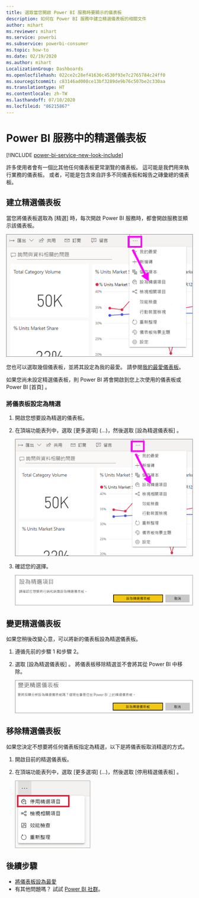 ```yaml
---
title: 選取當您開啟 Power BI 服務時要顯示的儀表板
description: 如何在 Power BI 服務中建立精選儀表板的相關文件
author: mihart
ms.reviewer: mihart
ms.service: powerbi
ms.subservice: powerbi-consumer
ms.topic: how-to
ms.date: 02/19/2020
ms.author: mihart
LocalizationGroup: Dashboards
ms.openlocfilehash: 022ce2c28ef41636c4530f93e7c2765784c24ff0
ms.sourcegitcommit: c83146ad008ce13bf3289de9b76c507be2c330aa
ms.translationtype: HT
ms.contentlocale: zh-TW
ms.lasthandoff: 07/10/2020
ms.locfileid: "86215867"
---
```

# <a name="featured-dashboards-in-the-power-bi-service"></a>Power BI 服務中的精選儀表板

[!INCLUDE [power-bi-service-new-look-include](../includes/power-bi-service-new-look-include.md)]

許多使用者會有一個比其他任何儀表板更常瀏覽的儀表板。 這可能是我們用來執行業務的儀表板。 或者，可能是包含來自許多不同儀表板和報告之磚彙總的儀表板。

## <a name="create-a-featured-dashboard"></a>建立精選儀表板
當您將儀表板選取為 [精選]  時，每次開啟 Power BI 服務時，都會開啟服務並顯示該儀表板。 

![設為精選圖示](./media/end-user-featured/power-bi-dropdown.png)

您也可以選取幾個儀表板，並將其設定為我的最愛。 請參閱[我的最愛儀表板](end-user-favorite.md)。

如果您尚未設定精選儀表板，則 Power BI 將會開啟到您上次使用的儀表板或 Power BI [首頁]  。 

### <a name="set-a-dashboard-as-featured"></a>將儀表板設定為精選


1. 開啟您想要設為精選的儀表板。 
2. 在頂端功能表列中，選取 [更多選項]  (...)，然後選取 [設為精選儀表板]  。 
   
    ![設為精選圖示](./media/end-user-featured/power-bi-dropdown.png)
3. 確認您的選擇。
   
    ![設定精選儀表板](./media/end-user-featured/power-bi-featured-confirm.png)

## <a name="change-the-featured-dashboard"></a>變更精選儀表板
如果您稍後改變心意，可以將新的儀表板設為精選儀表板。

1. 遵循先前的步驟 1 和步驟 2。
   
2. 選取 [設為精選儀表板]  。 將儀表板移除精選並不會將其從 Power BI 中移除。 
   
    ![成功訊息](./media/end-user-featured/power-bi-unfeature-new.png)

## <a name="remove-the-featured-dashboard"></a>移除精選儀表板
如果您決定不想要將任何儀表板指定為精選，以下是將儀表板取消精選的方式。

1. 開啟目前的精選儀表板。
2. 在頂端功能表列中，選取 [更多選項]  (...)，然後選取 [停用精選儀表板]  。

    ![已選取 [停用精選儀表板]](./media/end-user-featured/power-bi-unfeature.png)
   
## <a name="next-steps"></a>後續步驟
- [將儀表板設為最愛](end-user-favorite.md)    
- 有其他問題嗎？ 試試 [Power BI 社群](https://community.powerbi.com/)。

